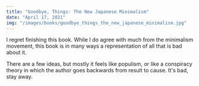```yaml
---
title: "Goodbye, Things: The New Japanese Minimalism"
date: "April 17, 2021"
img: "/images/books/goodbye_things_the_new_japanese_minimalism.jpg"
---
```


I regret finishing this book. While I do agree
with much from the minimalism movement, this book is in many ways a 
representation of all that is bad about it.

There are a few ideas, but mostly it feels like populism, or
like a conspiracy theory in which the author goes backwards from result to cause.
It's bad, stay away.

